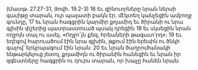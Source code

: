 (Մատթ. 27.27-31, Յովհ. 19.2-3)
16 Եւ զինուորները նրան ներսի գաւիթը տարան, ուր պալատի բակն էր. մէկտեղ կանչեցին ամբողջ գունդը, 17 եւ նրան հագցրին կարմիր քղամիդ եւ ծիրանի ու նրա գլխին փշերից պատրաստուած պսակ դրեցին 18 եւ սկսեցին նրան ողջոյն տալ ու ասել. «Ողջո՜յն քեզ, հրեաների թագաւո՛րդ»: 19 Եւ եղէգով հարուածում էին նրա գլխին, թքում էին երեսին ու ծնկի գալով՝ երկրպագում էին նրան: 20 Եւ նրան ծաղրուծանակի ենթարկելուց յետոյ, քղամիդն ու ծիրանին հանեցին եւ նրան իր զգեստները հագցրին ու դուրս տարան, որ խաչը հանեն նրան:
